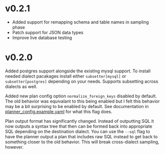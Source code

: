 # v0.2.1

- Added support for remapping schema and table names in sampling phase
- Patch support for JSON data types
- Improve live database testing

# v0.2.0

Added postgres support alongside the existing mysql support. To install needed
dialect pacakages install either `subsetter[mysql]` or `subsetter[postgres]`
depending on your needs. Supports subsetting across dialects as well.

Added new plan config option `normalize_foreign_keys` disabled by default. The
old behavior was equivalant to this being enabled but I felt this behavior may
be a bit surprising to be enabled by default.  See documentation in
[planner_config.example.yaml](planner_config.example.yaml) for what this flag
does.

Plan output format has significantly changed. Instead of outputting SQL it now
outputs a syntax tree that then can be formed back into appropriate SQL
depending on the destination dialect. You can use the `--sql` flag to have the
planner output a plan that includes raw SQL instead to get back to something
closer to the old behavior. This will break cross-dialect sampling, however.
